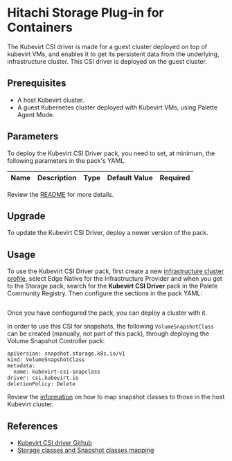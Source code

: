 # Hitachi Storage Plug-in for Containers

The Kubevirt CSI driver is made for a guest cluster deployed on top of kubevirt VMs, and enables it to get its persistent data
from the underlying, infrastructure cluster. This CSI driver is deployed on the guest cluster.


## Prerequisites

- A host Kubevirt cluster.
- A guest Kubernetes cluster deployed with Kubevirt VMs, using Palette Agent Mode.


## Parameters

To deploy the Kubevirt CSI Driver pack, you need to set, at minimum, the following parameters in the pack's YAML.

| Name | Description | Type | Default Value | Required |
| --- | --- | --- | --- | --- |


Review the [README](https://github.com/kubevirt/csi-driver/blob/main/README.md) for more details. 

## Upgrade

To update the Kubevirt CSI Driver, deploy a newer version of the pack.


## Usage

To use the Kubevirt CSI Driver pack, first create a new [infrastructure cluster profile](https://docs.spectrocloud.com/profiles/cluster-profiles/create-cluster-profiles/create-infrastructure-profile/), select Edge Native for the Infrastructure Provider and when you get to the Storage pack, search for the **Kubevirt CSI Driver** pack in the Palete Community Registry. Then configure the sections in the pack YAML:

```yaml
```

Once you have confiogured the pack, you can deploy a cluster with it.

In order to use this CSI for snapshots, the following `VolumeSnapshotClass` can be created (manually, not part of this pack), through deploying the Volume Snapshot Controller pack:
```
apiVersion: snapshot.storage.k8s.io/v1
kind: VolumeSnapshotClass
metadata:
  name: kubevirt-csi-snapclass
driver: csi.kubevirt.io
deletionPolicy: Delete
```

Review the [information](https://github.com/kubevirt/csi-driver/blob/main/docs/snapshot-driver-config.md) on how to map snapshot classes to those in the host Kubevirt cluster.

## References

- [Kubevirt CSI driver Github](https://github.com/kubevirt/csi-driver)
- [Storage classes and Snapshot classes mapping](https://github.com/kubevirt/csi-driver/blob/main/docs/snapshot-driver-config.md)